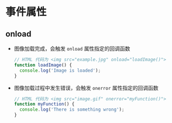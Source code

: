 # 事件属性

## onload

+ 图像加载完成，会触发 `onload` 属性指定的回调函数

  ```js
  // HTML 代码为 <img src="example.jpg" onload="loadImage()">
  function loadImage() {
    console.log('Image is loaded');
  }
  ```

+ 图像加载过程中发生错误，会触发 `onerror` 属性指定的回调函数

  ```js
  // HTML 代码为 <img src="image.gif" onerror="myFunction()">
  function myFunction() {
    console.log('There is something wrong');
  }
  ```
